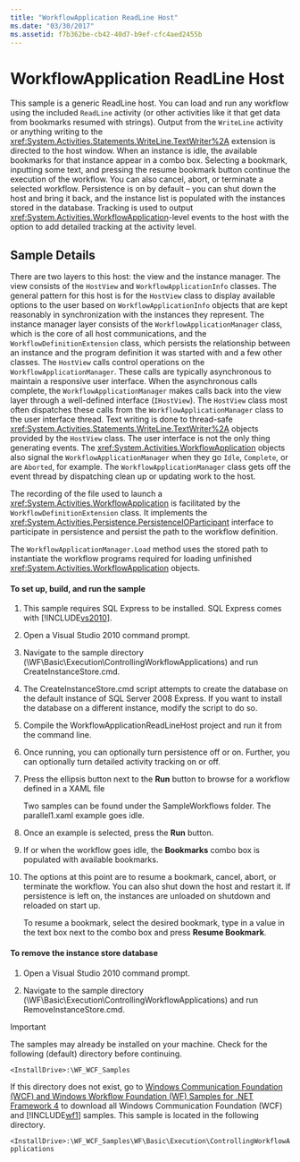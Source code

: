 ```yaml
---
title: "WorkflowApplication ReadLine Host"
ms.date: "03/30/2017"
ms.assetid: f7b362be-cb42-40d7-b9ef-cfc4aed2455b
---
```

# WorkflowApplication ReadLine Host
This sample is a generic ReadLine host. You can load and run any workflow using the included `ReadLine` activity (or other activities like it that get data from bookmarks resumed with strings). Output from the `WriteLine` activity or anything writing to the <xref:System.Activities.Statements.WriteLine.TextWriter%2A> extension is directed to the host window. When an instance is idle, the available bookmarks for that instance appear in a combo box. Selecting a bookmark, inputting some text, and pressing the resume bookmark button continue the execution of the workflow. You can also cancel, abort, or terminate a selected workflow. Persistence is on by default – you can shut down the host and bring it back, and the instance list is populated with the instances stored in the database. Tracking is used to output <xref:System.Activities.WorkflowApplication>-level events to the host with the option to add detailed tracking at the activity level.  
  
## Sample Details  
 There are two layers to this host: the view and the instance manager. The view consists of the `HostView` and `WorkflowApplicationInfo` classes. The general pattern for this host is for the `HostView` class to display available options to the user based on `WorkflowApplicationInfo` objects that are kept reasonably in synchronization with the instances they represent. The instance manager layer consists of the `WorkflowApplicationManager` class, which is the core of all host communications, and the `WorkflowDefinitionExtension` class, which persists the relationship between an instance and the program definition it was started with and a few other classes. The `HostView` calls control operations on the `WorkflowApplicationManager`. These calls are typically asynchronous to maintain a responsive user interface. When the asynchronous calls complete, the `WorkflowApplicationManager` makes calls back into the view layer through a well-defined interface (`IHostView`). The `HostView` class most often dispatches these calls from the `WorkflowApplicationManager` class to the user interface thread. Text writing is done to thread-safe <xref:System.Activities.Statements.WriteLine.TextWriter%2A> objects provided by the `HostView` class. The user interface is not the only thing generating events. The <xref:System.Activities.WorkflowApplication> objects also signal the `WorkflowApplicationManager` when they go `Idle`, `Complete`, or are `Aborted`, for example. The `WorkflowApplicationManager` class gets off the event thread by dispatching clean up or updating work to the host.  
  
 The recording of the file used to launch a <xref:System.Activities.WorkflowApplication> is facilitated by the `WorkflowDefinitionExtension` class. It implements the <xref:System.Activities.Persistence.PersistenceIOParticipant> interface to participate in persistence and persist the path to the workflow definition.  
  
 The `WorkflowApplicationManager.Load` method uses the stored path to instantiate the workflow programs required for loading unfinished <xref:System.Activities.WorkflowApplication> objects.  
  
#### To set up, build, and run the sample  
  
1.  This sample requires SQL Express to be installed. SQL Express comes with [!INCLUDE[vs2010](../../../../includes/vs2010-md.md)].  
  
2.  Open a Visual Studio 2010 command prompt.  
  
3.  Navigate to the sample directory (\WF\Basic\Execution\ControllingWorkflowApplications) and run CreateInstanceStore.cmd.  
  
4.  The CreateInstanceStore.cmd script attempts to create the database on the default instance of SQL Server 2008 Express. If you want to install the database on a different instance, modify the script to do so.  
  
5.  Compile the WorkflowApplicationReadLineHost project and run it from the command line.  
  
6.  Once running, you can optionally turn persistence off or on. Further, you can optionally turn detailed activity tracking on or off.  
  
7.  Press the ellipsis button next to the **Run** button to browse for a workflow defined in a XAML file  
  
     Two samples can be found under the SampleWorkflows folder. The parallel1.xaml example goes idle.  
  
8.  Once an example is selected, press the **Run** button.  
  
9. If or when the workflow goes idle, the **Bookmarks** combo box is populated with available bookmarks.  
  
10. The options at this point are to resume a bookmark, cancel, abort, or terminate the workflow. You can also shut down the host and restart it. If persistence is left on, the instances are unloaded on shutdown and reloaded on start up.  
  
     To resume a bookmark, select the desired bookmark, type in a value in the text box next to the combo box and press **Resume Bookmark**.  
  
#### To remove the instance store database  
  
1.  Open a Visual Studio 2010 command prompt.  
  
2.  Navigate to the sample directory (\WF\Basic\Execution\ControllingWorkflowApplications) and run RemoveInstanceStore.cmd.  
  
> [!IMPORTANT]
>  The samples may already be installed on your machine. Check for the following (default) directory before continuing.  
>   
>  `<InstallDrive>:\WF_WCF_Samples`  
>   
>  If this directory does not exist, go to [Windows Communication Foundation (WCF) and Windows Workflow Foundation (WF) Samples for .NET Framework 4](http://go.microsoft.com/fwlink/?LinkId=150780) to download all Windows Communication Foundation (WCF) and [!INCLUDE[wf1](../../../../includes/wf1-md.md)] samples. This sample is located in the following directory.  
>   
>  `<InstallDrive>:\WF_WCF_Samples\WF\Basic\Execution\ControllingWorkflowApplications`